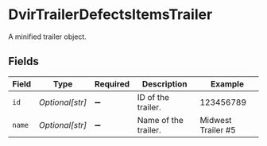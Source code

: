# DvirTrailerDefectsItemsTrailer

A minified trailer object.


## Fields

| Field                | Type                 | Required             | Description          | Example              |
| -------------------- | -------------------- | -------------------- | -------------------- | -------------------- |
| `id`                 | *Optional[str]*      | :heavy_minus_sign:   | ID of the trailer.   | 123456789            |
| `name`               | *Optional[str]*      | :heavy_minus_sign:   | Name of the trailer. | Midwest Trailer #5   |